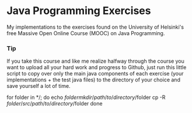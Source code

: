 # Java Programming Exercises
My implementations to the exercises found on the University of Helsinki's free Massive Open Online Course (MOOC) on Java Programming.

### Tip
If you take this course and like me realize halfway through the course you want to upload all your hard work and progress to Github, just run this little script to copy
over only the main java components of each exercise (your implementations + the test java files) to the directory of your choice and save yourself a lot of time.

for folder in */; do
	echo $folder
	mkdir /path/to/directory/$folder
	cp -R $folder/src /path/to/directory/$folder
done 
